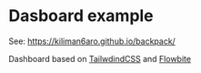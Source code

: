 # Dasboard example

See: https://kiliman6aro.github.io/backpack/

Dashboard based on [TailwdindCSS](https://tailwindcss.com/) and [Flowbite](https://flowbite.com/)